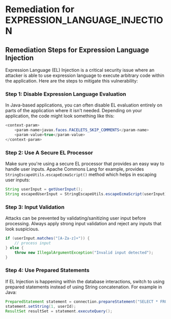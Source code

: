 # Remediation for EXPRESSION_LANGUAGE_INJECTION

## Remediation Steps for Expression Language Injection
Expression Language (EL) Injection is a critical security issue where an attacker is able to use expression language to execute arbitrary code within the application. Here are the steps to mitigate this vulnerability:

### Step 1: Disable Expression Language Evaluation
In Java-based applications, you can often disable EL evaluation entirely on parts of the application where it isn't needed. Depending on your application, the code might look something like this:
```java
<context-param>
    <param-name>javax.faces.FACELETS_SKIP_COMMENTS</param-name>
    <param-value>true</param-value>
</context-param>
```
### Step 2: Use A Secure EL Processor
Make sure you're using a secure EL processor that provides an easy way to handle user inputs. Apache Commons Lang for example, provides `StringEscapeUtils.escapeEcmaScript()` method which helps in escaping user inputs:
```java
String userInput = getUserInput();
String escapedUserInput = StringEscapeUtils.escapeEcmaScript(userInput);
```
### Step 3: Input Validation
Attacks can be prevented by validating/sanitizing user input before processing. Always apply strong input validation and reject any inputs that look suspicious.
```java
if (userInput.matches("[A-Za-z]+")) {
    // process input
} else {
    throw new IllegalArgumentException("Invalid input detected");
}
```
### Step 4: Use Prepared Statements
If EL Injection is happening within the database interactions, switch to using prepared statements instead of using String concatenation. 
For example in Java:
```java
PreparedStatement statement = connection.prepareStatement("SELECT * FROM users WHERE id = ?");
statement.setString(1, userId);
ResultSet resultSet = statement.executeQuery();
```